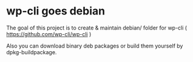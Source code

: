 wp-cli goes debian
=
The goal of this project is to create & maintain debian/ folder for wp-cli ( https://github.com/wp-cli/wp-cli ) 

Also you can download binary deb packages or build them yourself by dpkg-buildpackage.
